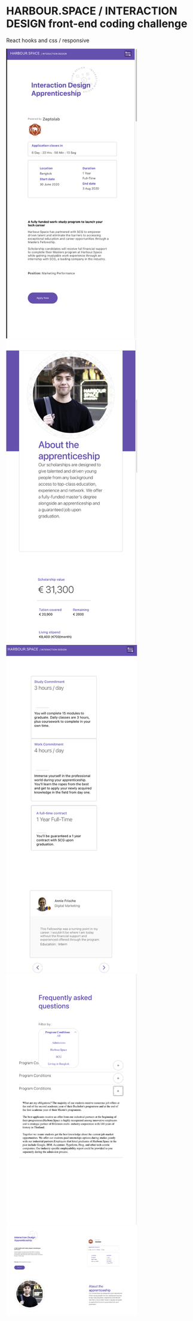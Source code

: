 # HARBOUR.SPACE / INTERACTION DESIGN front-end coding challenge

React hooks and css / responsive

<!-- ![screen.png](./assets/screen.png) -->
<img src="./src/assets/1.png" width="350" alt="1.png">
<img src="./src/assets/2.png" width="350" alt="2.png">
<img src="./src/assets/3.png" width="350" alt="3.png">
<img src="./src/assets/4.png" width="350" alt="4.png">
<img src="./src/assets/5.png" width="350" alt="5.png">

